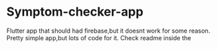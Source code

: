 # Symptom-checker-app
Flutter app that should had firebase,but it doesnt work for some reason. Pretty simple app,but lots of code for it. Check readme inside the
